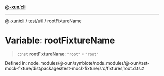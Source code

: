 [**@-xun/cli**](../../../README.md)

***

[@-xun/cli](../../../README.md) / [test/util](../README.md) / rootFixtureName

# Variable: rootFixtureName

> `const` **rootFixtureName**: `"root"` = `"root"`

Defined in: node\_modules/@-xun/symbiote/node\_modules/@-xun/test-mock-fixture/dist/packages/test-mock-fixture/src/fixtures/root.d.ts:2

